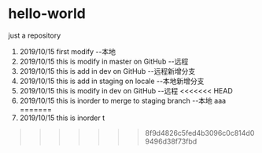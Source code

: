 # hello-world
just a repository

1. 2019/10/15 first modify --本地
2. 2019/10/15 this is modify in master on GitHub --远程
3. 2019/10/15 this is add in dev on GitHub --远程新增分支
4. 2019/10/15 this is add in staging on locale --本地新增分支
3. 2019/10/15 this is modify in dev on GitHub --远程
<<<<<<< HEAD
6. 2019/10/15 this is inorder to merge to staging branch --本地
aaa
=======
6. 2019/10/15 this is inorder t
>>>>>>> 8f9d4826c5fed4b3096c0c814d09496d38f73fbd
